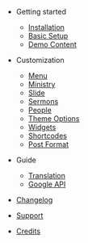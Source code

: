 - Getting started
  - [Installation](getting-started/install.md)
  - [Basic Setup](getting-started/setup.md)
  - [Demo Content](getting-started/demo.md)

- Customization
  - [Menu](customization/menu.md)
  - [Ministry](customization/ministry.md)
  - [Slide](customization/slide.md)
  - [Sermons](customization/sermons.md)
  - [People](customization/people.md)
  - [Theme Options](customization/theme-options.md)
  - [Widgets](customization/widgets.md)
  - [Shortcodes](customization/shortcodes.md)
  - [Post Format](customization/post-format.md)

- Guide
  - [Translation](guide/translation.md)
  - [Google API](guide/google-api.md)  

- [Changelog](changelog.md)
- [Support](support.md)
- [Credits](credits.md)